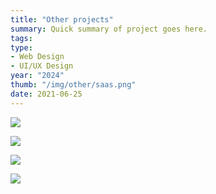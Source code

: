 ```yaml
---
title: "Other projects"
summary: Quick summary of project goes here.
tags:
type: 
- Web Design
- UI/UX Design
year: "2024"
thumb: "/img/other/saas.png"
date: 2021-06-25
---
```


![](/img/other/saas.png)

![](/img/other/email.png)

![](/img/other/todo-list.png)

![](/img/other/todo-list-2.png)